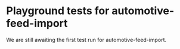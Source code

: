 # Playground tests for automotive-feed-import
We are still awaiting the first test run for automotive-feed-import.
